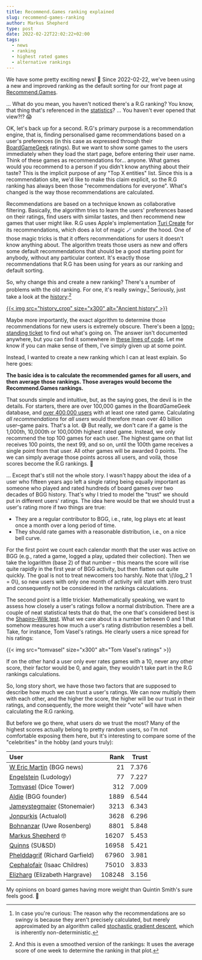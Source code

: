 ```yaml
---
title: Recommend.Games ranking explained
slug: recommend-games-ranking
author: Markus Shepherd
type: post
date: 2022-02-22T22:02:22+02:00
tags:
  - news
  - ranking
  - highest rated games
  - alternative rankings
---
```


We have some pretty exciting news! 🤩 Since 2022-02-22, we've been using a new and improved ranking as the default sorting for our front page at [Recommend.Games](https://recommend.games/).

… What do you mean, you haven't noticed there's a R.G ranking? You know, that thing that's referenced in the [statistics](https://recommend.games/#/stats)? … You haven't ever opened that view?!? 😱

OK, let's back up for a second. R.G's primary purpose is a recommendation engine, that is, finding personalised game recommendations based on a user's preferences (in this case as expressed through their [BoardGameGeek](https://boardgamegeek.com/) ratings). But we want to show some games to the users immediately when they load the start page, before entering their user name. Think of these games as recommendations for… anyone. What games would you recommend to a person if you didn't know anything about their taste? This is the implicit purpose of any "Top X entities" list. Since this is a recommendation site, we'd like to make this claim explicit, so the R.G ranking has always been those "recommendations for everyone". What's changed is the way those recommendations are calculated.

Recommendations are based on a technique known as collaborative filtering. Basically, the algorithm tries to learn the users' preferences based on their ratings, find users with similar tastes, and then recommend new games that user might like. R.G uses Apple's implementation [Turi Create](https://github.com/apple/turicreate) for its recommendations, which does a lot of magic 🪄 under the hood. One of those magic tricks is that it offers recommendations for users it doesn't know anything about. The algorithm treats those users as new and offers some default recommendations that should be a good starting point for anybody, without any particular context. It's exactly those recommendations that R.G has been using for years as our ranking and default sorting.

So, why change this and create a new ranking? There's a number of problems with the old ranking. For one, it's really swingy.[^stochastic] Seriously, just take a look at the [history](https://recommend.games/#/history/fac):[^smoothed]

[{{< img src="history_crop" size="x300" alt="Ancient history" >}}](history_full.png)

Maybe more importantly, the exact algorithm to determine those recommendations for new users is extremely obscure. There's been a [long-standing ticket](https://gitlab.com/recommend.games/board-game-recommender/-/issues/38) to find out what's going on. The answer isn't documented anywhere, but you can find it somewhere in [these lines of code](https://github.com/apple/turicreate/blob/30eced4508bf86c4c59a1fef96bd0b23363db283/src/toolkits/recsys/models/itemcf.cpp#L194). Let me know if you can make sense of them, I've simply given up at some point.

Instead, I wanted to create a new ranking which I can at least explain. So here goes:

**The basic idea is to calculate the recommended games for all users, and then average those rankings. Those averages would become the Recommend.Games rankings.**

That sounds simple and intuitive, but, as the saying goes, the devil is in the details. For starters, there are over 100,000 games in the BoardGameGeek database, and [over 400,000 users](https://twitter.com/recommend_games/status/1498184269402980355) with at least one rated game. Calculating *all recommendations* for *all users* would therefore mean over 40 billion user–game pairs. That's a lot. 😅 But really, we don't care if a game is the 1,000th, 10,000th or 100,000th highest rated game. Instead, we only recommend the top 100 games for each user. The highest game on that list receives 100 points, the next 99, and so on, until the 100th game receives a single point from that user. All other games will be awarded 0 points. The we can simply average those points across all users, and voilà, those scores become the R.G rankings. 🤩

… Except that's still not the whole story. I wasn't happy about the idea of a user who fifteen years ago left a single rating being equally important as someone who played and rated hundreds of board games over two decades of BGG history. That's why I tried to model the "trust" we should put in different users' ratings. The idea here would be that we should trust a user's rating more if two things are true:

* They are a regular contributor to BGG, i.e., rate, log plays etc at least once a month over a long period of time.
* They should rate games with a reasonable distribution, i.e., on a nice bell curve.

For the first point we count each calendar month that the user was active on BGG (e.g., rated a game, logged a play, updated their collection). Then we take the logarithm (base 2) of that number – this means the score will rise quite rapidly in the first year of BGG activity, but then flatten out quite quickly. The goal is not to treat newcomers too harshly. Note that \\(\log_2 1 = 0\\), so new users with only one month of activity will start with zero trust and consequently not be considered in the rankings calculations.

The second point is a little trickier. Mathematically speaking, we want to assess how closely a user's ratings follow a normal distribution. There are a couple of neat statistical tests that do that, the one that's considered best is the [Shapiro–Wilk test](https://en.wikipedia.org/wiki/Shapiro%E2%80%93Wilk_test). What we care about is a number between 0 and 1 that somehow measures how much a user's rating distribution resembles a bell. Take, for instance, Tom Vasel's ratings. He clearly users a nice spread for his ratings:

{{< img src="tomvasel" size="x300" alt="Tom Vasel's ratings" >}}

If on the other hand a user only ever rates games with a 10, never any other score, their factor would be 0, and again, they wouldn't take part in the R.G rankings calculations.

So, long story short, we have those two factors that are supposed to describe how much we can trust a user's ratings. We can now multiply them with each other, and the higher the score, the higher will be our trust in their ratings, and consequently, the more weight their "vote" will have when calculating the R.G ranking.

But before we go there, what users *do* we trust the most? Many of the highest scores actually belong to pretty random users, so I'm not comfortable exposing them here, but it's interesting to compare some of the "celebrities" in the hobby (and yours truly):

|                                      User                                    |  Rank  | Trust |
|:-----------------------------------------------------------------------------|-------:|------:|
| [W Eric Martin](https://boardgamegeek.com/user/w%20eric%20martin) (BGG news) |   21   | 7.376 |
| [Engelstein](https://boardgamegeek.com/user/engelstein) (Ludology)           |   77   | 7.227 |
| [Tomvasel](https://boardgamegeek.com/user/tomvasel) (Dice Tower)             |  312   | 7.009 |
| [Aldie](https://boardgamegeek.com/user/aldie) (BGG founder)                  |  1889  | 6.544 |
| [Jameystegmaier](https://boardgamegeek.com/user/jameystegmaier) (Stonemaier) |  3213  | 6.343 |
| [Jonpurkis](https://boardgamegeek.com/user/jonpurkis) (Actualol)             |  3628  | 6.296 |
| [Bohnanzar](https://boardgamegeek.com/user/bohnanzar) (Uwe Rosenberg)        |  8801  | 5.848 |
| [Markus Shepherd](https://boardgamegeek.com/user/markus%20shepherd) 🤓        | 16207  | 5.453 |
| [Quinns](https://boardgamegeek.com/user/quinns) (SU&SD)                      | 16958  | 5.421 |
| [Phelddagrif](https://boardgamegeek.com/user/phelddagrif) (Richard Garfield) | 67960  | 3.981 |
| [Cephalofair](https://boardgamegeek.com/user/cephalofair) (Isaac Childres)   | 75010  | 3.833 |
| [Elizharg](https://boardgamegeek.com/user/elizharg) (Elizabeth Hargrave)     | 108248 | 3.156 |

My opinions on board games having more weight than Quintin Smith's sure feels good. 🧐

[^stochastic]: In case you're curious: The reason why the recommendations are so swingy is because they aren't precisely calculated, but merely approximated by an algorithm called [stochastic gradient descent](https://recommend.games/#/faq#the-1-game-keeps-changing-cant-you-make-up-your-mind), which is inherently non-deterministic.
[^smoothed]: And this is even a smoothed version of the rankings: It uses the average score of one week to determine the ranking in that plot.
